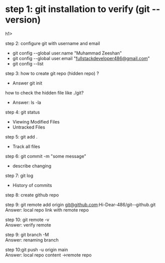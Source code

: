 <h1>step 1: git installation to verify (git --version)</h1>h1>

step 2: configure git with username and email
* git config --global user.name "Muhammad Zeeshan"
* git config --global user.email "fullstackdeveloper486@gmail.com"
* git config --list

step 3: how to create git repo (hidden repo) ?
* Answer git init

how to check the hidden file like ./git?
* Answer: ls -la

step 4: git status

* Viewing Modified Files
* Untracked Files
  
step 5: git add .
* Track all files

step 6: git commit -m "some message"
* describe changing

step 7: git log
* History of commits

step 8: create github repo

step 9: git remote add origin git@github.com:Hi-Dear-486/git--github.git 
         <br>
  Answer:     local repo link with  remote repo
        
step 10: git remote -v
         <br>
Answer:         verify remote     
         
step 9: git branch -M <newbranchname> 
        <br>
Answer:     renaming branch
     
step 10:git push -u origin main  
Answer:         local repo content ->remote repo

